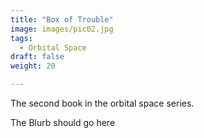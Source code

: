 ```yaml
---
title: "Box of Trouble"
image: images/pic02.jpg
tags:
  - Orbital Space
draft: false
weight: 20

---
```


The second book in the orbital space series. 

The Blurb should go here
